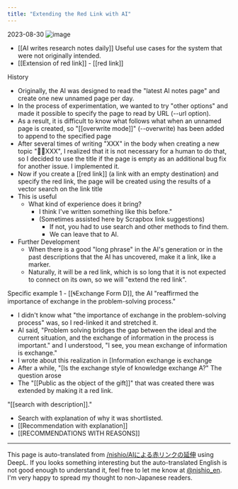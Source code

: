 ```yaml
---
title: "Extending the Red Link with AI"
---
```


2023-08-30
![image](https://gyazo.com/4d69e9d9b57633554d06698e00c3ca29/thumb/1000)

- [[AI writes research notes daily]] Useful use cases for the system that were not originally intended.
- [[Extension of red link]]
        - [[red link]]

History
- Originally, the AI was designed to read the "latest AI notes page" and create one new unnamed page per day.
- In the process of experimentation, we wanted to try "other options" and made it possible to specify the page to read by URL (--url option).
- As a result, it is difficult to know what follows what when an unnamed page is created, so "[[overwrite mode]]" (--overwrite) has been added to append to the specified page
- After several times of writing "XXX" in the body when creating a new topic "🤖🔁XXX", I realized that it is not necessary for a human to do that, so I decided to use the title if the page is empty as an additional bug fix for another issue. I implemented it.
- Now if you create a [[red link]] (a link with an empty destination) and specify the red link, the page will be created using the results of a vector search on the link title
- This is useful
    - What kind of experience does it bring?
        - I think I've written something like this before."
        - (Sometimes assisted here by Scrapbox link suggestions)
            - If not, you had to use search and other methods to find them.
            - We can leave that to AI.
- Further Development
    - When there is a good "long phrase" in the AI's generation or in the past descriptions that the AI has uncovered, make it a link, like a marker.
    - Naturally, it will be a red link, which is so long that it is not expected to connect on its own, so we will "extend the red link".

Specific example 1
    - [[🌀Exchange Form D]], the AI "reaffirmed the importance of exchange in the problem-solving process."
- I didn't know what "the importance of exchange in the problem-solving process" was, so I red-linked it and stretched it.
- AI said, "Problem solving bridges the gap between the ideal and the current situation, and the exchange of information in the process is important." and I understood, "I see, you mean exchange of information is exchange."
- I wrote about this realization in [Information exchange is exchange
- After a while, "[Is the exchange style of knowledge exchange A?" The question arose
- The "[[Public as the object of the gift]]" that was created there was extended by making it a red link.

"[[search with description]]."
- Search with explanation of why it was shortlisted.
- [[Recommendation with explanation]]
- [[RECOMMENDATIONS WITH REASONS]]

---
This page is auto-translated from [/nishio/AIによる赤リンクの延伸](https://scrapbox.io/nishio/AIによる赤リンクの延伸) using DeepL. If you looks something interesting but the auto-translated English is not good enough to understand it, feel free to let me know at [@nishio_en](https://twitter.com/nishio_en). I'm very happy to spread my thought to non-Japanese readers.